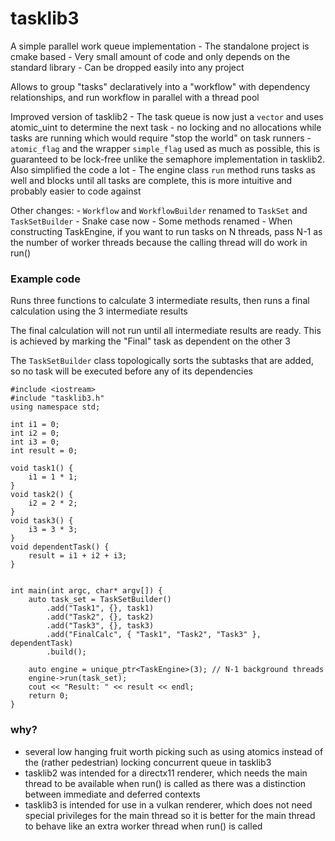 # tasklib3

A simple parallel work queue implementation
	- The standalone project is cmake based
	- Very small amount of code and only depends on the standard library
	- Can be dropped easily into any project

Allows to group "tasks" declaratively into a "workflow" with dependency relationships, and run workflow in parallel with a thread pool

Improved version of tasklib2
	- The task queue is now just a `vector` and uses atomic_uint to determine the next task - no locking and no allocations while tasks are running which would require "stop the world" on task runners
	- `atomic_flag` and the wrapper `simple_flag` used as much as possible, this is guaranteed to be lock-free unlike the semaphore implementation in tasklib2. Also simplified the code a lot
	- The engine class `run` method runs tasks as well and blocks until all tasks are complete, this is more intuitive and probably easier to code against

Other changes:
	- `Workflow` and `WorkflowBuilder` renamed to `TaskSet` and `TaskSetBuilder`
	- Snake case now
	- Some methods renamed
	- When constructing TaskEngine, if you want to run tasks on N threads, pass N-1 as the number of worker threads because the calling thread will do work in run()


### Example code

Runs three functions to calculate 3 intermediate results, then runs a final calculation using the 3 intermediate results

The final calculation will not run until all intermediate results are ready. This is achieved by marking the "Final" task as dependent on the other 3

The `TaskSetBuilder` class topologically sorts the subtasks that are added, so no task will be executed before any of its dependencies

```
#include <iostream>
#include "tasklib3.h"
using namespace std;

int i1 = 0;
int i2 = 0;
int i3 = 0;
int result = 0;

void task1() {
	i1 = 1 * 1;
}
void task2() {
	i2 = 2 * 2;
}
void task3() {
	i3 = 3 * 3;
}
void dependentTask() {
	result = i1 + i2 + i3;
}


int main(int argc, char* argv[]) {
	auto task_set = TaskSetBuilder()
		.add("Task1", {}, task1)
		.add("Task2", {}, task2)
		.add("Task3", {}, task3)
		.add("FinalCalc", { "Task1", "Task2", "Task3" }, dependentTask)
		.build();

    auto engine = unique_ptr<TaskEngine>(3); // N-1 background threads
    engine->run(task_set);
	cout << "Result: " << result << endl;
    return 0;
}

```


### why?

- several low hanging fruit worth picking such as using atomics instead of the (rather pedestrian) locking concurrent queue in tasklib3
- tasklib2 was intended for a directx11 renderer, which needs the main thread to be available when run() is called as there was a distinction between immediate and deferred contexts
- tasklib3 is intended for use in a vulkan renderer, which does not need special privileges for the main thread so it is better for the main thread to behave like an extra worker thread when run() is called